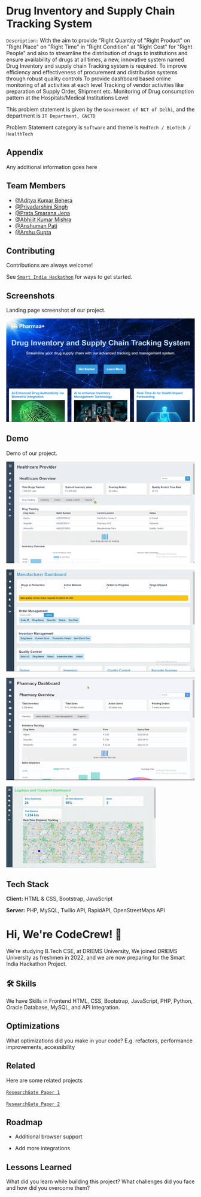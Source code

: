 
# Drug Inventory and Supply Chain Tracking System

`Description:` With the aim to provide "Right Quantity of "Right Product" on "Right Place" on "Right Time" in "Right Condition" at "Right Cost" for "Right People" and also to streamline the distribution of drugs to institutions and ensure availability of drugs at all times, a new, innovative system named Drug Inventory and supply chain Tracking system is required: To improve efficiency and effectiveness of procurement and distribution systems through robust quality controls To provide dashboard based online monitoring of all activities at each level Tracking of vendor activities like preparation of Supply Order, Shipment etc. Monitoring of Drug consumption pattern at the Hospitals/Medical Institutions Level

This problem statement is given by the `Government of NCT of Delhi`, and the department is `IT Department, GNCTD`

Problem Statement category is `Software` and theme is `MedTech / BioTech / HealthTech`


## Appendix

Any additional information goes here


## Team Members

- [@Aditya Kumar Behera](https://www.github.com/hey-guddu)
- [@Priyadarshini Singh](https://github.com/Priya-8093)
- [@Prata Smarana Jena](https://www.github.com/prata2003)
- [@Abhijit Kumar Mishra](https://github.com/Abhijit-Kumar-Mishra)
- [@Anshuman Pati](https://github.com/ansuman005)
- [@Arshu Gupta](https://github.com/arsugupta)


## Contributing

Contributions are always welcome!

See [`Smart India Hackathon`](https://www.sih.gov.in/) for ways to get started.


## Screenshots

Landing page screenshot of our project.

<img src="https://raw.githubusercontent.com/hey-guddu/CodeCrew-SIH2024/main/Images/Landing%20Page%20Screenshot.png" width="715">


## Demo

Demo of our project.

![Healthcare Dashboard Page](https://raw.githubusercontent.com/hey-guddu/CodeCrew-SIH2024/main/Images/Healthcare.gif)

![Manufacturer Dashboard Page](https://raw.githubusercontent.com/hey-guddu/CodeCrew-SIH2024/main/Images/Manufacturer.gif)

![Pharmacy Dashboard Page](https://raw.githubusercontent.com/hey-guddu/CodeCrew-SIH2024/main/Images/Pharmacy.gif)

![Logistics Dashboard Page](https://github.com/hey-guddu/CodeCrew-SIH2024/blob/main/Images/Logistics.gif)

## Tech Stack

**Client:** HTML & CSS, Bootstrap, JavaScript

**Server:** PHP, MySQL, Twilio API, RapidAPI, OpenStreetMaps API


# Hi, We're CodeCrew! 👋

We're studying B.Tech CSE, at DRIEMS University,
We joined DRIEMS University as freshmen in 2022, and we are now preparing for the Smart India Hackathon Project.
## 🛠 Skills
We have Skills in Frontend HTML, CSS, Bootstrap, JavaScript, PHP, Python, Oracle Database, MySQL, and API Integration.


## Optimizations

What optimizations did you make in your code? E.g. refactors, performance improvements, accessibility


## Related

Here are some related projects

[`ResearchGate Paper 1`](https://www.researchgate.net/publication/358764246_AN_INTERACTIVE_DRUG_SUPPLY_CHAIN_TRACKING_SYSTEM_USING_BLOCKCHAIN_20)

[`ResearchGate Paper 2`](https://www.researchgate.net/publication/354455224_Blockchain-based_smart_tracking_and_tracing_platform_for_drug_supply_chain)


## Roadmap

- Additional browser support

- Add more integrations


## Lessons Learned

What did you learn while building this project? What challenges did you face and how did you overcome them?

